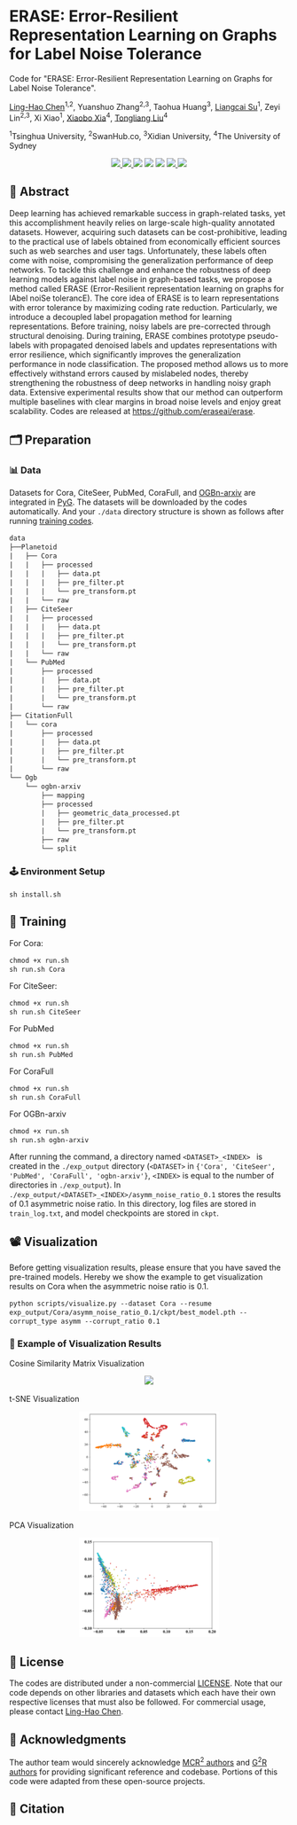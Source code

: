 # ERASE: Error-Resilient Representation Learning on Graphs for Label Noise Tolerance
Code for "ERASE: Error-Resilient Representation Learning on Graphs for Label Noise Tolerance". 


[Ling-Hao Chen](https://lhchen.top/)<sup>1,2</sup>, Yuanshuo Zhang<sup>2,3</sup>, Taohua Huang<sup>3</sup>, [Liangcai Su](https://liangcaisu.github.io/)<sup>1</sup>, Zeyi Lin<sup>2,3</sup>, Xi Xiao<sup>1</sup>, [Xiaobo Xia](https://xiaoboxia.github.io/)<sup>4</sup>, [Tongliang Liu](https://tongliang-liu.github.io/)<sup>4</sup>

<sup>1</sup>Tsinghua University, <sup>2</sup>SwanHub.co, <sup>3</sup>Xidian University, <sup>4</sup>The University of Sydney


<p align="center">
  <a href='https://arxiv.org/abs/2310.12978'>
  <img src='https://img.shields.io/badge/Arxiv-2310.12978-A42C25?style=flat&logo=arXiv&logoColor=A42C25'>
  </a> 
  <a href='https://arxiv.org/pdf/2310.12978.pdf'>
  <img src='https://img.shields.io/badge/Paper-PDF-yellow?style=flat&logo=arXiv&logoColor=yellow'>
  </a> 
  <a href='https://eraseai.github.io/ERASE-page'>
  <img src='https://img.shields.io/badge/Project-Page-%23df5b46?style=flat&logo=Google%20chrome&logoColor=%23df5b46'></a> 
  <a href='https://www.youtube.com/watch?v=-lyikDpDoEw'>
  <img src='https://img.shields.io/badge/YouTube-Video-EA3323?style=flat&logo=youtube&logoColor=EA3323'></a> 
  <a href='https://github.com/eraseai/erase'>
  <img src='https://img.shields.io/badge/GitHub-Code-black?style=flat&logo=github&logoColor=white'></a> 
  <a href='LICENSE'>
  <img src='https://img.shields.io/badge/License-ERASE-blue.svg'>
  </a> 
  <a href="" target='_blank'>
  <img src="https://visitor-badge.laobi.icu/badge?page_id=eraseai.erase&left_color=gray&right_color=%2342b983">
  </a> 
</p>

## 📖 Abstract

Deep learning has achieved remarkable success in graph-related tasks, yet this accomplishment heavily relies on large-scale high-quality annotated datasets. However, acquiring such datasets can be cost-prohibitive, leading to the practical use of labels obtained from economically efficient sources such as web searches and user tags. Unfortunately, these labels often come with noise, compromising the generalization performance of deep networks.
To tackle  this challenge and enhance the robustness of deep learning models against label noise in graph-based tasks, we propose a method called ERASE (Error-Resilient representation learning on graphs for lAbel noiSe tolerancE). The core idea of ERASE is to learn representations with error tolerance by maximizing coding rate reduction. Particularly, we introduce a decoupled label propagation method for learning representations. Before training, noisy labels are pre-corrected through structural denoising. During training, ERASE combines prototype pseudo-labels with propagated denoised labels and updates representations with error resilience, which significantly improves the generalization performance in node classification. The proposed method allows us to more effectively withstand errors caused by mislabeled nodes, thereby strengthening the robustness of deep networks in handling noisy graph data. Extensive experimental results show that our method can outperform multiple baselines with clear margins in broad noise levels and enjoy great scalability. Codes are released at https://github.com/eraseai/erase. 

## 🗂️ Preparation
### 📊 Data
Datasets for Cora, CiteSeer, PubMed, CoraFull, and [OGBn-arxiv](https://ogb.stanford.edu/docs/nodeprop/#ogbn-arxiv) are integrated in [PyG](https://pytorch-geometric.readthedocs.io/en/latest/modules/datasets.html#torch_geometric.datasets.Planetoid). The datasets will be downloaded by the codes automatically. And your `./data` directory structure is shown as follows after running [training codes](https://github.com/eraseai/erase?tab=readme-ov-file#-training).

```
data
├──Planetoid
|   ├── Cora
|   |   ├── processed
|   |   |   ├── data.pt
|   |   |   ├── pre_filter.pt
|   |   |   └── pre_transform.pt
|   |   └── raw
|   ├── CiteSeer
|   |   ├── processed
|   |   |   ├── data.pt
|   |   |   ├── pre_filter.pt
|   |   |   └── pre_transform.pt
|   |   └── raw
|   └── PubMed
|       ├── processed
|       |   ├── data.pt
|       |   ├── pre_filter.pt
|       |   └── pre_transform.pt
|       └── raw
├── CitationFull
|   └── cora
|       ├── processed
|       |   ├── data.pt
|       |   ├── pre_filter.pt
|       |   └── pre_transform.pt
|       └── raw
└── Ogb
    └── ogbn-arxiv
        ├── mapping
        ├── processed
        |   ├── geometric_data_processed.pt
        |   ├── pre_filter.pt
        |   └── pre_transform.pt
        ├── raw
        └── split
```
### 🕹️ Environment Setup

```
sh install.sh
```

## 🔧 Training

For Cora:

```
chmod +x run.sh
sh run.sh Cora
```

For CiteSeer:

```
chmod +x run.sh
sh run.sh CiteSeer
```

For PubMed 

```
chmod +x run.sh
sh run.sh PubMed
```
For CoraFull
```
chmod +x run.sh
sh run.sh CoraFull
```

For OGBn-arxiv
```
chmod +x run.sh
sh run.sh ogbn-arxiv
```

After running the command, a directory named `<DATASET>_<INDEX> ` is created in the `./exp_output` directory (`<DATASET>` in `{'Cora', 'CiteSeer', 'PubMed', 'CoraFull', 'ogbn-arxiv'}`, `<INDEX>` is equal to the number of directories in `./exp_output`). In `./exp_output/<DATASET>_<INDEX>/asymm_noise_ratio_0.1` stores the results of 0.1 asymmetric noise ratio. In this directory, log files are stored in `train_log.txt`, and model checkpoints are stored in `ckpt`.

## 📽 Visualization 

Before getting visualization results, please ensure that you have saved the pre-trained models. Hereby we show the example to get visualization results on Cora when the asymmetric noise ratio is 0.1.
```
python scripts/visualize.py --dataset Cora --resume exp_output/Cora/asymm_noise_ratio_0.1/ckpt/best_model.pth -- corrupt_type asymm --corrupt_ratio 0.1
```


### 🧐 Example of Visualization Results 
Cosine Similarity Matrix Visualization
<p align="center">
    <img src="./assets/heatmap.png" width="50%">
</p>
t-SNE Visualization
<p align="center">
    <img src="./assets/tsne.png" width="50%">
</p>
PCA Visualization
<p align="center">
    <img src="./assets/pca.png" width="50%">
</p>

## 📄 License

The codes are distributed under a non-commercial [LICENSE](https://github.com/eraseai/erase/blob/master/LICENSE). Note that our code depends on other libraries and datasets which each have their own respective licenses that must also be followed. For commercial usage, please contact [Ling-Hao Chen](https://lhchen.top).

## 🌹 Acknowledgments

The author team would sincerely acknowledge [MCR<sup>2</sup> authors](https://github.com/ryanchankh/mcr2/blob/master) and [G<sup>2</sup>R authors](https://github.com/ahxt/G2R) for providing significant reference and codebase. Portions of this code were adapted from these open-source projects.

## 🤝 Citation

